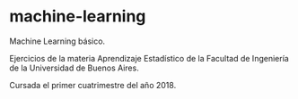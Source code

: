 # machine-learning
Machine Learning básico.

Ejercicios de la materia Aprendizaje Estadístico de la Facultad de Ingeniería de la Universidad de Buenos Aires.

Cursada el primer cuatrimestre del año 2018.
